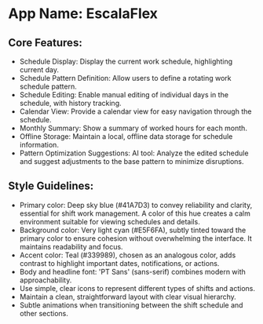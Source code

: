 # **App Name**: EscalaFlex

## Core Features:

- Schedule Display: Display the current work schedule, highlighting current day.
- Schedule Pattern Definition: Allow users to define a rotating work schedule pattern.
- Schedule Editing: Enable manual editing of individual days in the schedule, with history tracking.
- Calendar View: Provide a calendar view for easy navigation through the schedule.
- Monthly Summary: Show a summary of worked hours for each month.
- Offline Storage: Maintain a local, offline data storage for schedule information.
- Pattern Optimization Suggestions: AI tool: Analyze the edited schedule and suggest adjustments to the base pattern to minimize disruptions.

## Style Guidelines:

- Primary color: Deep sky blue (#41A7D3) to convey reliability and clarity, essential for shift work management. A color of this hue creates a calm environment suitable for viewing schedules and details.
- Background color: Very light cyan (#E5F6FA), subtly tinted toward the primary color to ensure cohesion without overwhelming the interface. It maintains readability and focus.
- Accent color: Teal (#339989), chosen as an analogous color, adds contrast to highlight important dates, notifications, or actions.
- Body and headline font: 'PT Sans' (sans-serif) combines modern with approachability.
- Use simple, clear icons to represent different types of shifts and actions.
- Maintain a clean, straightforward layout with clear visual hierarchy.
- Subtle animations when transitioning between the shift schedule and other sections.